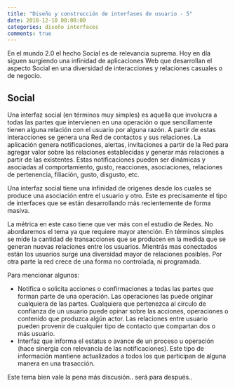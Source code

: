 ```yaml
---
title: "Diseño y construcción de interfases de usuario - 5"
date: 2010-12-10 08:00:00
categories: diseño interfaces
comments: true
---
```


En el mundo 2.0 el hecho Social es de relevancia suprema. Hoy en día siguen surgiendo una infinidad de aplicaciones Web que desarrollan el aspecto Social en una diversidad de interacciones y relaciones casuales o de negocio.

## Social

Una interfaz social (en términos muy simples) es aquella que involucra a todas las partes que intervienen en una operación o que sencillamente tienen alguna relación con el usuario por alguna razón. A partir de estas interacciones se genera una Red de contactos y sus relaciones. La aplicación genera notificaciones, alertas, invitaciones a partir de la Red para agregar valor sobre las relaciones establecidas y generar más relaciones a partir de las existentes. Estas notificaciones pueden ser dinámicas y asociadas al comportamiento, gusto, reacciones, asociaciones, relaciones de pertenencia, filiación, gusto, disgusto, etc.

Una interfaz social tiene una infinidad de origenes desde los cuales se produce una asociación entre el usuario y otro. Este es precisamente el tipo de interfaces que se están desarrollando más recientemente de forma masiva.

La métrica en este caso tiene que ver más con el estudio de Redes. No abordaremos el tema ya que requiere mayor atención. En términos simples se mide la cantidad de transacciones que se producen en la medida que se generan nuevas relaciones entre los usuarios. Mientrás mas conectados están los usuarios surge una diversidad mayor de relaciones posibles. Por otra parte la red crece de una forma no controlada, ni programada.

Para mencionar algunos:

- Notifica o solicita acciones o confirmaciones a todas las partes que forman parte de una operación. Las operaciones las puede originar cualquiera de las partes. Cualquiera que pertenezca al círculo de confianza de un usuario puede opinar sobre las acciones, operaciones o contenido que produzca algún actor. Las relaciones entre usuario pueden provenir de cualquier tipo de contacto que compartan dos o más usuario.
- Interfaz que informa el estatus o avance de un proceso u operación (hace sinergia con relevancia de las notificaciones). Este tipo de información mantiene actualizados a todos los que participan de alguna manera en una trasacción.

Este tema bien vale la pena más discusión.. será para después..
